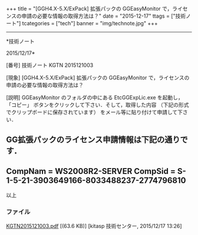 ﻿+++
title = "[GGH4.X-5.X/ExPack] 拡張パックの GGEasyMonitor で，ライセンスの申請の必要な情報の取得方法は？"
date = "2015-12-17"
ttags = ["技術ノート"]
tcategories = ["tech"]
banner = "img/technote.jpg"
+++

-----------------------------------------------------------------------------------------------------------------------------

*技術ノート

2015/12/17*


[番号]
技術ノート KGTN 2015121003

[現象]
[GGH4.X-5.X/ExPack] 拡張パックの GGEasyMonitor
で，ライセンスの申請の必要な情報の取得方法は？

[説明]
GGEasyMonitor のフォルダの中にある EtcGGExpLic.exe を起動し，
「コピー」 ボタンをクリックして下さい．そして，取得した内容
（下記の形式でクリップボードに保存されています）
をメール等に貼り付けて申請して下さい．

GG拡張パックのライセンス申請情報は下記の通りです．
--------------------------------------------------
CompNam = WS2008R2-SERVER
CompSid = S-1-5-21-3903649166-8033488237-2774796810
--------------------------------------------------
以上


### ファイル

 
 


[KGTN2015121003.pdf](http://techreport.kitasp.net/attachments/download/2385/KGTN2015121003.pdf)
 [(63.6 KB)] [kitasp 技術センター, 2015/12/17
13:26]


 


 


